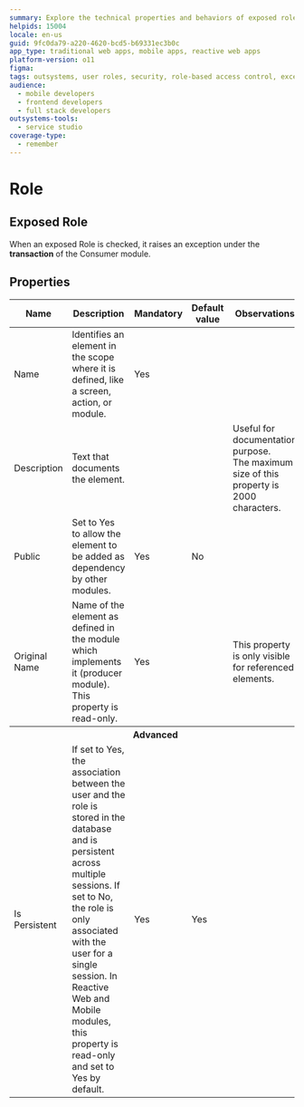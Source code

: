 ```yaml
---
summary: Explore the technical properties and behaviors of exposed roles in OutSystems 11 (O11), including transaction exceptions and persistence settings.
helpids: 15004
locale: en-us
guid: 9fc0da79-a220-4620-bcd5-b69331ec3b0c
app_type: traditional web apps, mobile apps, reactive web apps
platform-version: o11
figma:
tags: outsystems, user roles, security, role-based access control, exceptions handling
audience:
  - mobile developers
  - frontend developers
  - full stack developers
outsystems-tools:
  - service studio
coverage-type:
  - remember
---
```


# Role


## Exposed Role

When an exposed Role is checked, it raises an exception under the **transaction** of the Consumer module. 

## Properties

<table markdown="1">
<thead>
<tr>
<th>Name</th>
<th>Description</th>
<th>Mandatory</th>
<th>Default value</th>
<th>Observations</th>
</tr>
</thead>
<tbody>
<tr>
<td title="Name">Name</td>
<td>Identifies an element in the scope where it is defined, like a screen, action, or module.</td>
<td>Yes</td>
<td></td>
<td></td>
</tr>
<tr>
<td title="Description">Description</td>
<td>Text that documents the element.</td>
<td></td>
<td></td>
<td>Useful for documentation purpose.<br/>The maximum size of this property is 2000 characters.</td>
</tr>
<tr>
<td title="Public">Public</td>
<td>Set to Yes to allow the element to be added as dependency by other modules.</td>
<td>Yes</td>
<td>No</td>
<td></td>
</tr>
<tr>
<td title="Original Name">Original Name</td>
<td>Name of the element as defined in the module which implements it (producer module). This property is read-only.</td>
<td>Yes</td>
<td></td>
<td>This property is only visible for referenced elements.</td>
</tr>
<tr >
<th colspan="5">Advanced</th>
</tr>
<tr>
<td title="Is Persistent">Is Persistent</td>
<td>If set to Yes, the association between the user and the role is stored in the database and is persistent across multiple sessions. If set to No, the role is only associated with the user for a single session. In Reactive Web and Mobile modules, this property is read-only and set to Yes by default.</td>
<td>Yes</td>
<td>Yes</td>
<td></td>
</tr>
</tbody>
</table>

